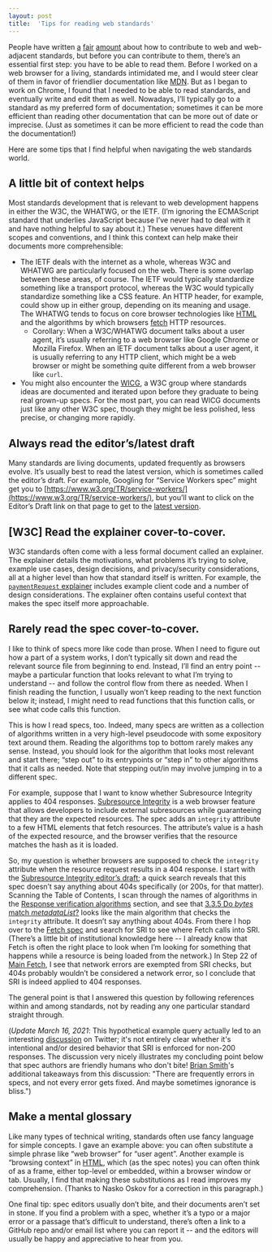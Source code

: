 ```yaml
---
layout: post
title:  'Tips for reading web standards'
---
```


People have written [a](https://ietf.org/about/participate/)
[fair](https://www.w3.org/wiki/How_To_Contribute)
[amount](https://infrequently.org/2018/06/effective-standards-work-part-1-the-lay-of-the-land/)
about how to contribute to web and web-adjacent standards, but before you can
contribute to them, there’s an essential first step: you have to be able to read
them. Before I worked on a web browser for a living, standards intimidated me,
and I would steer clear of them in favor of friendlier documentation like
[MDN](https://developer.mozilla.org/en-US/). But as I began to work on Chrome, I
found that I needed to be able to read standards, and eventually write and edit
them as well. Nowadays, I’ll typically go to a standard as my preferred form of
documentation; sometimes it can be more efficient than reading other
documentation that can be more out of date or imprecise. (Just as sometimes it
can be more efficient to read the code than the documentation!)

Here are some tips that I find helpful when navigating the web standards world.

## A little bit of context helps

Most standards development that is relevant to web development happens in either
the W3C, the WHATWG, or the IETF. (I’m ignoring the ECMAScript standard that
underlies JavaScript because I’ve never had to deal with it and have nothing
helpful to say about it.) These venues have different scopes and conventions,
and I think this context can help make their documents more comprehensible:

  * The IETF deals with the internet as a whole, whereas W3C and WHATWG are
    particularly focused on the web. There is some overlap between these
    areas, of course. The IETF would typically standardize something like a
    transport protocol, whereas the W3C would typically standardize something
    like a CSS feature. An HTTP header, for example, could show up in either
    group, depending on its meaning and usage. The WHATWG tends to focus on
    core browser technologies like [HTML](https://html.spec.whatwg.org/) and
    the algorithms by which browsers [fetch](https://fetch.spec.whatwg.org/)
    HTTP resources.
      * Corollary: When a W3C/WHATWG document talks about a user agent, it’s
        usually referring to a web browser like Google Chrome or Mozilla
        Firefox. When an IETF document talks about a user agent, it is usually
        referring to any HTTP client, which might be a web browser or might be
        something quite different from a web browser like `curl`.
  * You might also encounter the [WICG](https://www.w3.org/community/wicg/), a
    W3C group where standards ideas are documented and iterated upon before
    they graduate to being real grown-up specs. For the most part, you can
    read WICG documents just like any other W3C spec, though they might be
    less polished, less precise, or changing more rapidly.
    
## Always read the editor’s/latest draft

Many standards are living documents, updated frequently as browsers evolve. It’s
usually best to read the latest version, which is sometimes called the editor’s
draft. For example, Googling for “Service Workers spec” might get you to
[https://www.w3.org/TR/service-workers/](https://www.w3.org/TR/service-workers/),
but you’ll want to click on the Editor’s Draft link on that page to get to the
[latest version](https://w3c.github.io/ServiceWorker/v1/).

## [W3C] Read the explainer cover-to-cover.

W3C standards often come with a less formal document called an explainer. The
explainer details the motivations, what problems it’s trying to solve, example
use cases, design decisions, and privacy/security considerations, all at a
higher level than how that standard itself is written. For example, the
[`paymentRequest`
explainer](https://github.com/zkoch/paymentrequest/blob/gh-pages/docs/explainer.md)
includes example client code and a number of design considerations. The
explainer often contains useful context that makes the spec itself more
approachable.

## Rarely read the spec cover-to-cover.

I like to think of specs more like code than prose. When I need to figure out
how a part of a system works, I don’t typically sit down and read the relevant
source file from beginning to end. Instead, I’ll find an entry point -- maybe a
particular function that looks relevant to what I’m trying to understand -- and
follow the control flow from there as needed. When I finish reading the
function, I usually won’t keep reading to the next function below it; instead, I
might need to read functions that this function calls, or see what code calls
this function.

This is how I read specs, too. Indeed, many specs are written as a collection of
algorithms written in a very high-level pseudocode with some expository text
around them. Reading the algorithms top to bottom rarely makes any sense.
Instead, you should look for the algorithm that looks most relevant and start
there; “step out” to its entrypoints or “step in” to other algorithms that it
calls as needed. Note that stepping out/in may involve jumping in to a different
spec.

For example, suppose that I want to know whether Subresource Integrity applies
to 404 responses. [Subresource
Integrity](https://w3c.github.io/webappsec-subresource-integrity/) is a web
browser feature that allows developers to include external subresources while
guaranteeing that they are the expected resources. The spec adds an `integrity`
attribute to a few HTML elements that fetch resources. The attribute’s value is
a hash of the expected resource, and the browser verifies that the resource
matches the hash as it is loaded.

So, my question is whether browsers are supposed to check the `integrity`
attribute when the resource request results in a 404 response. I start with the
[Subresource Integrity editor’s
draft](https://w3c.github.io/webappsec-subresource-integrity/); a quick search
reveals that this spec doesn’t say anything about 404s specifically (or 200s,
for that matter). Scanning the Table of Contents, I scan through the names of
algorithms in the [Response verification
algorithms](https://w3c.github.io/webappsec-subresource-integrity/#verification-algorithms)
section, and see that [3.3.5 Do _bytes_ match
_metadataList_?](https://w3c.github.io/webappsec-subresource-integrity/#does-response-match-metadatalist)
looks like the main algorithm that checks the `integrity` attribute. It doesn’t
say anything about 404s. From there I hop over to the [Fetch
spec](https://fetch.spec.whatwg.org/) and search for SRI to see where Fetch
calls into SRI. (There’s a little bit of institutional knowledge here -- I
already know that Fetch is often the right place to look when I’m looking for
something that happens while a resource is being loaded from the network.) In
Step 22 of [Main Fetch](https://fetch.spec.whatwg.org/#main-fetch), I see that
network errors are exempted from SRI checks, but 404s probably wouldn’t be
considered a network error, so I conclude that SRI is indeed applied to 404
responses.

The general point is that I answered this question by following references
within and among standards, not by reading any one particular standard straight
through.

(_Update March 16, 2021_: This hypothetical example query actually led to an
interesting
[discussion](https://twitter.com/BRIAN_____/status/1371180858208444420) on
Twitter; it's not entirely clear whether it's intentional and/or desired
behavior that SRI is enforced for non-200 responses. The discussion very nicely
illustrates my concluding point below that spec authors are friendly humans who
don't bite! [Brian
Smith](https://twitter.com/BRIAN_____/status/1371643736959053829)'s additional
takeaways from this discussion: "There are frequently errors in specs, and not
every error gets fixed. And maybe sometimes ignorance is bliss.")

## Make a mental glossary

Like many types of technical writing, standards often use fancy language for
simple concepts. I gave an example above: you can often substitute a simple
phrase like “web browser” for “user agent”. Another example is “browsing
context” in
[HTML](https://html.spec.whatwg.org/multipage/browsers.html#browsing-context),
which (as the spec notes) you can often think of as a frame, either top-level or
embedded, within a browser window or tab. Usually, I find that making these
substitutions as I read improves my comprehension. (Thanks to Nasko Oskov for a
correction in this paragraph.)

One final tip: spec editors usually don’t bite, and their documents aren’t set
in stone. If you find a problem with a spec, whether it’s a typo or a major
error or a passage that’s difficult to understand, there’s often a link to a
GitHub repo and/or email list where you can report it -- and the editors will
usually be happy and appreciative to hear from you.